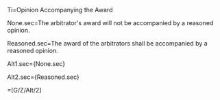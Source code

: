 Ti=Opinion Accompanying the Award

None.sec=The arbitrator's award will not be accompanied by a reasoned opinion.

Reasoned.sec=The award of the arbitrators shall be accompanied by a reasoned opinion.

Alt1.sec={None.sec}

Alt2.sec={Reasoned.sec}

=[G/Z/Alt/2]
